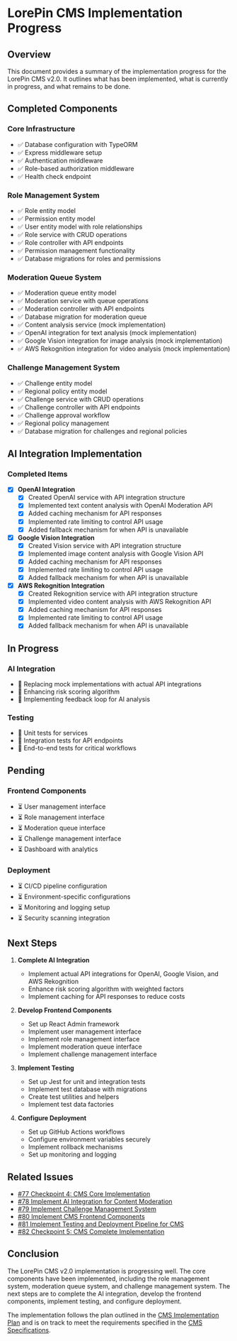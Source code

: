 # LorePin CMS Implementation Progress

## Overview

This document provides a summary of the implementation progress for the LorePin CMS v2.0. It outlines what has been implemented, what is currently in progress, and what remains to be done.

## Completed Components

### Core Infrastructure

- ✅ Database configuration with TypeORM
- ✅ Express middleware setup
- ✅ Authentication middleware
- ✅ Role-based authorization middleware
- ✅ Health check endpoint

### Role Management System

- ✅ Role entity model
- ✅ Permission entity model
- ✅ User entity model with role relationships
- ✅ Role service with CRUD operations
- ✅ Role controller with API endpoints
- ✅ Permission management functionality
- ✅ Database migrations for roles and permissions

### Moderation Queue System

- ✅ Moderation queue entity model
- ✅ Moderation service with queue operations
- ✅ Moderation controller with API endpoints
- ✅ Database migration for moderation queue
- ✅ Content analysis service (mock implementation)
- ✅ OpenAI integration for text analysis (mock implementation)
- ✅ Google Vision integration for image analysis (mock implementation)
- ✅ AWS Rekognition integration for video analysis (mock implementation)

### Challenge Management System

- ✅ Challenge entity model
- ✅ Regional policy entity model
- ✅ Challenge service with CRUD operations
- ✅ Challenge controller with API endpoints
- ✅ Challenge approval workflow
- ✅ Regional policy management
- ✅ Database migration for challenges and regional policies

## AI Integration Implementation

### Completed Items

- [x] **OpenAI Integration**
  - [x] Created OpenAI service with API integration structure
  - [x] Implemented text content analysis with OpenAI Moderation API
  - [x] Added caching mechanism for API responses
  - [x] Implemented rate limiting to control API usage
  - [x] Added fallback mechanism for when API is unavailable

- [x] **Google Vision Integration**
  - [x] Created Vision service with API integration structure
  - [x] Implemented image content analysis with Google Vision API
  - [x] Added caching mechanism for API responses
  - [x] Implemented rate limiting to control API usage
  - [x] Added fallback mechanism for when API is unavailable

- [x] **AWS Rekognition Integration**
  - [x] Created Rekognition service with API integration structure
  - [x] Implemented video content analysis with AWS Rekognition API
  - [x] Added caching mechanism for API responses
  - [x] Implemented rate limiting to control API usage
  - [x] Added fallback mechanism for when API is unavailable

## In Progress

### AI Integration

- 🔄 Replacing mock implementations with actual API integrations
- 🔄 Enhancing risk scoring algorithm
- 🔄 Implementing feedback loop for AI analysis

### Testing

- 🔄 Unit tests for services
- 🔄 Integration tests for API endpoints
- 🔄 End-to-end tests for critical workflows

## Pending

### Frontend Components

- ⏳ User management interface
- ⏳ Role management interface
- ⏳ Moderation queue interface
- ⏳ Challenge management interface
- ⏳ Dashboard with analytics

### Deployment

- ⏳ CI/CD pipeline configuration
- ⏳ Environment-specific configurations
- ⏳ Monitoring and logging setup
- ⏳ Security scanning integration

## Next Steps

1. **Complete AI Integration**
   - Implement actual API integrations for OpenAI, Google Vision, and AWS Rekognition
   - Enhance risk scoring algorithm with weighted factors
   - Implement caching for API responses to reduce costs

2. **Develop Frontend Components**
   - Set up React Admin framework
   - Implement user management interface
   - Implement role management interface
   - Implement moderation queue interface
   - Implement challenge management interface

3. **Implement Testing**
   - Set up Jest for unit and integration tests
   - Implement test database with migrations
   - Create test utilities and helpers
   - Implement test data factories

4. **Configure Deployment**
   - Set up GitHub Actions workflows
   - Configure environment variables securely
   - Implement rollback mechanisms
   - Set up monitoring and logging

## Related Issues

- [#77 Checkpoint 4: CMS Core Implementation](https://github.com/fredadun/LorePinProjectV3/issues/77)
- [#78 Implement AI Integration for Content Moderation](https://github.com/fredadun/LorePinProjectV3/issues/78)
- [#79 Implement Challenge Management System](https://github.com/fredadun/LorePinProjectV3/issues/79)
- [#80 Implement CMS Frontend Components](https://github.com/fredadun/LorePinProjectV3/issues/80)
- [#81 Implement Testing and Deployment Pipeline for CMS](https://github.com/fredadun/LorePinProjectV3/issues/81)
- [#82 Checkpoint 5: CMS Complete Implementation](https://github.com/fredadun/LorePinProjectV3/issues/82)

## Conclusion

The LorePin CMS v2.0 implementation is progressing well. The core components have been implemented, including the role management system, moderation queue system, and challenge management system. The next steps are to complete the AI integration, develop the frontend components, implement testing, and configure deployment.

The implementation follows the plan outlined in the [CMS Implementation Plan](https://github.com/fredadun/LorePinProjectV3/blob/main/docs-new/07-components/cms/implementation-plan.md) and is on track to meet the requirements specified in the [CMS Specifications](https://github.com/fredadun/LorePinProjectV3/blob/main/docs-new/07-components/cms/specifications.md). 